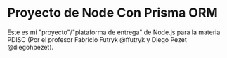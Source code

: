 # Proyecto de Node Con Prisma ORM

Este es mi "proyecto"/"plataforma de entrega" de Node.js para la materia PDISC (Por el profesor Fabricio Futryk @ffutryk y Diego Pezet @diegohpezet).
